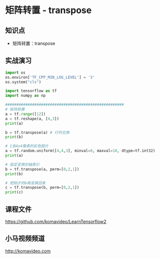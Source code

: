 矩阵转置 - transpose
====================

## 知识点

* 矩阵转置：transpose

## 实战演习

~~~python
import os
os.environ['TF_CPP_MIN_LOG_LEVEL'] = '3'
os.system("cls")

import tensorflow as tf
import numpy as np

#####################################################
# 矩阵转置
a = tf.range([12])
a = tf.reshape(a, [4,3])
print(a)

b = tf.transpose(a) # 行列交换
print(b)

# 1张4x4像素的彩色图片
a = tf.random.uniform([4,4,3], minval=0, maxval=10, dtype=tf.int32)
print(a)

# 指定变换的轴索引
b = tf.transpose(a, perm=[0,2,1])
print(b)

# 把刚才的b再变换回来
c = tf.transpose(b, perm=[0,2,1])
print(c)
~~~

## 课程文件

https://github.com/komavideo/LearnTensorflow2

## 小马视频频道

http://komavideo.com
